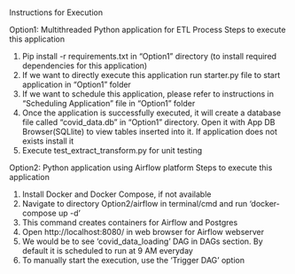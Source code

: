 # 
Instructions for Execution

Option1: Multithreaded Python application for ETL Process
Steps to execute this application
1.	Pip install -r requirements.txt in “Option1” directory (to install required dependencies for this application)
2.	If we want to directly execute this application run starter.py file to start application in “Option1” folder
3.	If we want to schedule this application, please refer to instructions in “Scheduling Application” file in “Option1” folder
4.	Once the application is successfully executed, it will create a database file called “covid_data.db” in “Option1” directory. Open it with App DB Browser(SQLlite) to view tables inserted into it. If application does not exists install it
5.	Execute test_extract_transform.py for unit testing

Option2: Python application using Airflow platform
Steps to execute this application
1.	Install Docker and Docker Compose, if not available
2.	Navigate to directory Option2/airflow in terminal/cmd and run ‘docker-compose up -d’
3.	This command creates containers for Airflow and Postgres
4.	Open http://localhost:8080/ in web browser for Airflow webserver
5.	We would be to see ‘covid_data_loading’ DAG in DAGs section. By default it is scheduled to run at 9 AM everyday
6.	To manually start the execution, use the ‘Trigger DAG’ option
